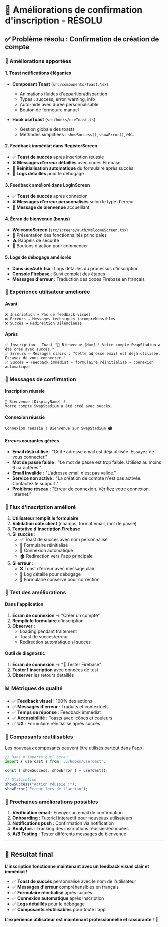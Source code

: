 # 🎉 Améliorations de confirmation d'inscription - RÉSOLU

## ✅ Problème résolu : Confirmation de création de compte

### 🔧 Améliorations apportées

#### 1. **Toast notifications élégantes**
- **Composant Toast** (`src/components/Toast.tsx`)
  - Animations fluides d'apparition/disparition
  - Types : success, error, warning, info
  - Auto-hide avec durée personnalisable
  - Bouton de fermeture manuel

- **Hook useToast** (`src/hooks/useToast.ts`)
  - Gestion globale des toasts
  - Méthodes simplifiées : `showSuccess()`, `showError()`, etc.

#### 2. **Feedback immédiat dans RegisterScreen**
- ✅ **Toast de succès** après inscription réussie
- ❌ **Messages d'erreur détaillés** avec codes Firebase
- 🔄 **Réinitialisation automatique** du formulaire après succès
- 📝 **Logs détaillés** pour le débogage

#### 3. **Feedback amélioré dans LoginScreen**
- ✅ **Toast de succès** après connexion
- ❌ **Messages d'erreur personnalisés** selon le type d'erreur
- 🚀 **Message de bienvenue** accueillant

#### 4. **Écran de bienvenue** (bonus)
- **WelcomeScreen** (`src/screens/auth/WelcomeScreen.tsx`)
- 🎯 Présentation des fonctionnalités principales
- ⚠️ Rappels de sécurité
- 🚀 Boutons d'action pour commencer

#### 5. **Logs de débogage améliorés**
- **Dans useAuth.tsx** : Logs détaillés du processus d'inscription
- **Console Firebase** : Suivi complet des étapes
- **Messages d'erreur** : Traduction des codes Firebase en français

### 🎯 Expérience utilisateur améliorée

#### Avant
```
❌ Inscription → Pas de feedback visuel
❌ Erreurs → Messages techniques incompréhensibles
❌ Succès → Redirection silencieuse
```

#### Après
```
✅ Inscription → Toast "🎉 Bienvenue [Nom] ! Votre compte SwapStadium a été créé avec succès."
✅ Erreurs → Messages clairs : "Cette adresse email est déjà utilisée. Essayez de vous connecter."
✅ Succès → Feedback immédiat + formulaire réinitialisé + connexion automatique
```

### 📱 Messages de confirmation

#### Inscription réussie
```
🎉 Bienvenue [DisplayName] ! 
Votre compte SwapStadium a été créé avec succès.
```

#### Connexion réussie
```
Connexion réussie ! Bienvenue sur SwapStadium 🏟️
```

#### Erreurs courantes gérées
- **Email déjà utilisé** : "Cette adresse email est déjà utilisée. Essayez de vous connecter."
- **Mot de passe faible** : "Le mot de passe est trop faible. Utilisez au moins 6 caractères."
- **Email invalide** : "L'adresse email n'est pas valide."
- **Service non activé** : "La création de compte n'est pas activée. Contactez le support."
- **Problème réseau** : "Erreur de connexion. Vérifiez votre connexion internet."

### 🔄 Flux d'inscription amélioré

1. **Utilisateur remplit le formulaire**
2. **Validation côté client** (champs, format email, mot de passe)
3. **Tentative d'inscription Firebase**
4. **Si succès** :
   - ✅ Toast de succès avec nom personnalisé
   - 🔄 Formulaire réinitialisé
   - 👤 Connexion automatique
   - 🏠 Redirection vers l'app principale
5. **Si erreur** :
   - ❌ Toast d'erreur avec message clair
   - 📝 Log détaillé pour débogage
   - 🔄 Formulaire conservé pour correction

### 🧪 Test des améliorations

#### Dans l'application
1. **Écran de connexion** → "Créer un compte"
2. **Remplir le formulaire** d'inscription
3. **Observer** :
   - Loading pendant traitement
   - Toast de succès/erreur
   - Redirection automatique si succès

#### Outil de diagnostic
1. **Écran de connexion** → "🔧 Tester Firebase"
2. **Tester l'inscription** avec données de test
3. **Observer** les retours détaillés

### 📊 Métriques de qualité

- ✅ **Feedback visuel** : 100% des actions
- ✅ **Messages d'erreur** : Traduits et contextuels
- ✅ **Temps de réponse** : Feedback immédiat
- ✅ **Accessibilité** : Toasts avec icônes et couleurs
- ✅ **UX** : Formulaire réinitialisé après succès

### 🔧 Composants réutilisables

Les nouveaux composants peuvent être utilisés partout dans l'app :

```typescript
// Dans n'importe quel écran
import { useToast } from '../hooks/useToast';

const { showSuccess, showError } = useToast();

// Utilisation
showSuccess("Action réussie !");
showError("Erreur lors de l'action");
```

### 📝 Prochaines améliorations possibles

1. **Vérification email** : Envoyer un email de confirmation
2. **Onboarding** : Tutoriel interactif pour nouveaux utilisateurs
3. **Notifications push** : Confirmation via notification
4. **Analytics** : Tracking des inscriptions réussies/échouées
5. **A/B Testing** : Tester différents messages de bienvenue

---

## 🎯 Résultat final

**L'inscription fonctionne maintenant avec un feedback visuel clair et immédiat !**

- ✅ **Toast de succès** personnalisé avec le nom de l'utilisateur
- ✅ **Messages d'erreur** compréhensibles en français
- ✅ **Formulaire réinitialisé** après succès
- ✅ **Connexion automatique** après inscription
- ✅ **Logs détaillés** pour le débogage
- ✅ **Composants réutilisables** pour toute l'app

**L'expérience utilisateur est maintenant professionnelle et rassurante !** 🚀

